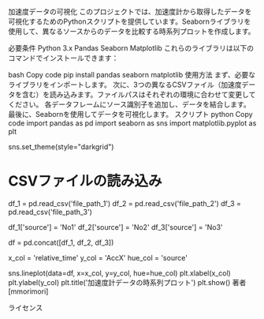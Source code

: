 加速度データの可視化
このプロジェクトでは、加速度計から取得したデータを可視化するためのPythonスクリプトを提供しています。Seabornライブラリを使用して、異なるソースからのデータを比較する時系列プロットを作成します。

必要条件
Python 3.x
Pandas
Seaborn
Matplotlib
これらのライブラリは以下のコマンドでインストールできます：

bash
Copy code
pip install pandas seaborn matplotlib
使用方法
まず、必要なライブラリをインポートします。
次に、3つの異なるCSVファイル（加速度データを含む）を読み込みます。ファイルパスはそれぞれの環境に合わせて変更してください。
各データフレームにソース識別子を追加し、データを結合します。
最後に、Seabornを使用してデータを可視化します。
スクリプト
python
Copy code
import pandas as pd
import seaborn as sns
import matplotlib.pyplot as plt

sns.set_theme(style="darkgrid")

# CSVファイルの読み込み
df_1 = pd.read_csv('file_path_1')
df_2 = pd.read_csv('file_path_2')
df_3 = pd.read_csv('file_path_3')

df_1['source'] = 'No1'
df_2['source'] = 'No2'
df_3['source'] = 'No3'

df = pd.concat([df_1, df_2, df_3])

x_col = 'relative_time'
y_col = 'AccX'
hue_col = 'source'

sns.lineplot(data=df, x=x_col, y=y_col, hue=hue_col)
plt.xlabel(x_col)
plt.ylabel(y_col)
plt.title('加速度計データの時系列プロット')
plt.show()
著者
[mmorimori]

ライセンス
#

